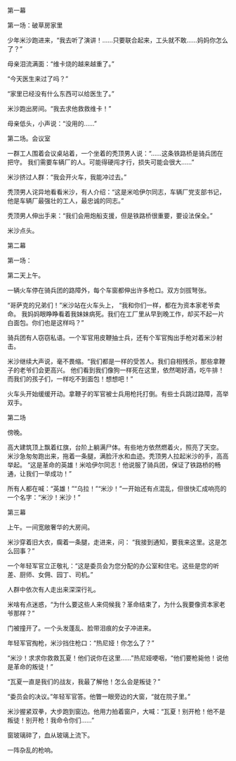 第一幕

第一场：破草房家里

少年米沙跑进来，“我去听了演讲！……只要联合起来，工头就不敢……妈妈你怎么了？”

母亲泪流满面：“维卡烧的越来越重了。”

“今天医生来过了吗？”

“家里已经没有什么东西可以给医生了。”

米沙跑出房间。“我去求他救救维卡！”

母亲低头，小声说：“没用的……”

第二场。会议室

一群工人围着会议桌站着，一个坐着的秃顶男人说：“……这条铁路桥是骑兵团在把守。
我们需要车辆厂的人。可能得硬闯才行，损失可能会很大……”

米沙挤过人群：“我会开火车，我能冲过去。”

秃顶男人诧异地看看米沙，有人介绍：“这是米哈伊尔同志，车辆厂党支部书记，他是车辆厂最强壮的工人，最忠诚的同志。”

秃顶男人伸出手来：“我们会用炮船支援，但是铁路桥很重要，要设法保全。”

米沙点头。

第二幕

第一场：

第二天上午。

一辆火车停在骑兵团的路障外，每个车窗都伸出许多枪口。双方剑拔弩张。

“哥萨克的兄弟们！”米沙站在火车头上， “我和你们一样，都在为资本家老爷卖命。
我妈妈眼睁睁看着我妹妹病死。我们在工厂里从早到晚工作，却买不起一片白面包。你们也是这样吗？”

骑兵团有人窃窃私语。一个军官用皮鞭抽士兵，还有个军官掏出手枪对着米沙射击。

米沙继续大声说，毫不畏缩。“我们都是一样的受苦人。我们自相残杀，那些拿鞭子的老爷们会更高兴。
他们看到我们像狗一样死在这里，依然喝好酒，吃牛排！而我们的孩子们，一样吃不到面包！想想吧！”

火车头开始缓缓开动。拿鞭子的军官被士兵用枪托打倒。有些士兵跳过路障，高举双手。

第二场

傍晚。

高大建筑顶上飘着红旗，台阶上躺满尸体。有些地方依然燃着火，照亮了天空。
米沙急匆匆跑出来，拖着一条腿，满脸汗水和血迹。秃顶男人拉起米沙的手，高高举起。
“这是革命的英雄！米哈伊尔同志！他说服了骑兵团，保证了铁路桥的畅通，让我们一举成功！”

所有人都在喊：“英雄！”“乌拉！”“米沙！”一开始还有点混乱，但很快汇成响亮的一个名字：“米沙！米沙！”

第三幕

上午。一间宽敞奢华的大房间。

米沙穿着旧大衣，瘸着一条腿，走进来，问： “我接到通知，要我来这里。这是怎么回事？”

一个年轻军官立正敬礼：“这是委员会为您分配的办公室和住宅。这些是您的听差、厨师、女佣、园丁、司机。”

人群中依次有人走出来深深行礼。

米啥有点迷惑，“为什么要这些人来伺候我？革命结束了，为什么我要像资本家老爷那样？”

门被撞开了。一个头发蓬乱、脸带泪痕的女子冲进来。

年轻军官掏枪，米沙挡住枪口：“热尼娅！你怎么了？”

“米沙！求求你救救瓦夏！他们说你在这里……”热尼娅哽咽，“他们要枪毙他！说他是革命的叛徒！”

“瓦夏一直是我们的战友，我最了解他！怎么会是叛徒？”

“委员会的决议。”年轻军官答。他瞥一眼旁边的大窗，“就在院子里。”

米沙握紧双拳，大步跑到窗边。他用力拍着窗户，大喊：“瓦夏！别开枪！他不是叛徒！别开枪！我命令你们……”

窗玻璃碎了，血从玻璃上流下。

一阵杂乱的枪响。

